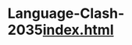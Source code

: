 # Language-Clash-2035[index.html](index.html)
<!DOCTYPE html>
<html lang="en">
<head>
    <meta charset="UTF-8">
    <meta name="viewport" content="width=device-width, initial-scale=1.0">
    <title>Language Clash 2035: The Last Voice</title>
    <style>
        * {
            margin: 0;
            padding: 0;
            box-sizing: border-box;
        }
        
        body {
            font-family: 'Segoe UI', Tahoma, Geneva, Verdana, sans-serif;
            background: linear-gradient(135deg, #667eea 0%, #764ba2 100%);
            color: white;
            min-height: 100vh;
            padding: 20px;
        }
        
        .game-container {
            max-width: 800px;
            margin: 0 auto;
            background: rgba(0, 0, 0, 0.7);
            border-radius: 15px;
            padding: 30px;
            box-shadow: 0 10px 30px rgba(0, 0, 0, 0.3);
        }
        
        .header {
            text-align: center;
            margin-bottom: 30px;
        }
        
        .title {
            font-size: 2.5em;
            margin-bottom: 10px;
            text-shadow: 2px 2px 4px rgba(0, 0, 0, 0.5);
        }
        
        .subtitle {
            font-size: 1.2em;
            opacity: 0.9;
            margin-bottom: 20px;
        }
        
        .xp-tracker {
            background: rgba(255, 255, 255, 0.1);
            padding: 10px 20px;
            border-radius: 25px;
            display: inline-block;
            font-weight: bold;
        }
        
        .content-area {
            margin: 30px 0;
            line-height: 1.6;
        }
        
        .zone-indicator {
            background: linear-gradient(45deg, #ff6b6b, #4ecdc4);
            padding: 15px;
            border-radius: 10px;
            margin-bottom: 20px;
            text-align: center;
            font-weight: bold;
            font-size: 1.1em;
        }
        
        .choices {
            display: flex;
            flex-direction: column;
            gap: 15px;
            margin: 20px 0;
        }
        
        .choice-btn {
            background: linear-gradient(45deg, #667eea, #764ba2);
            border: none;
            color: white;
            padding: 15px 25px;
            border-radius: 10px;
            cursor: pointer;
            font-size: 1em;
            transition: all 0.3s ease;
            text-align: left;
        }
        
        .choice-btn:hover {
            transform: translateY(-2px);
            box-shadow: 0 5px 15px rgba(0, 0, 0, 0.3);
            background: linear-gradient(45deg, #764ba2, #667eea);
        }
        
        .role-selection {
            display: grid;
            grid-template-columns: repeat(auto-fit, minmax(200px, 1fr));
            gap: 15px;
            margin: 20px 0;
        }
        
        .role-card {
            background: rgba(255, 255, 255, 0.1);
            padding: 20px;
            border-radius: 10px;
            cursor: pointer;
            transition: all 0.3s ease;
            border: 2px solid transparent;
        }
        
        .role-card:hover, .role-card.selected {
            background: rgba(255, 255, 255, 0.2);
            border-color: #4ecdc4;
            transform: scale(1.05);
        }
        
        .language-grid {
            display: grid;
            grid-template-columns: repeat(auto-fit, minmax(150px, 1fr));
            gap: 10px;
            margin: 20px 0;
        }
        
        .language-card {
            background: rgba(255, 255, 255, 0.1);
            padding: 15px;
            border-radius: 8px;
            cursor: pointer;
            transition: all 0.3s ease;
            border: 2px solid transparent;
            text-align: center;
        }
        
        .language-card:hover, .language-card.selected {
            background: rgba(255, 255, 255, 0.2);
            border-color: #ff6b6b;
            transform: scale(1.05);
        }
        
        .ai-tools {
            display: flex;
            justify-content: space-around;
            flex-wrap: wrap;
            gap: 20px;
            margin: 20px 0;
        }
        
        .ai-tool {
            background: rgba(255, 255, 255, 0.1);
            padding: 20px;
            border-radius: 10px;
            cursor: pointer;
            transition: all 0.3s ease;
            border: 2px solid transparent;
            min-width: 150px;
            text-align: center;
        }
        
        .ai-tool:hover, .ai-tool.selected {
            background: rgba(255, 255, 255, 0.2);
            border-color: #4ecdc4;
            transform: scale(1.05);
        }
        
        .form-area {
            margin: 20px 0;
        }
        
        .form-area textarea {
            width: 100%;
            min-height: 150px;
            padding: 15px;
            border-radius: 8px;
            border: none;
            background: rgba(255, 255, 255, 0.9);
            color: #333;
            font-size: 1em;
            resize: vertical;
        }
        
        .form-area input[type="url"] {
            width: 100%;
            padding: 15px;
            border-radius: 8px;
            border: none;
            background: rgba(255, 255, 255, 0.9);
            color: #333;
            font-size: 1em;
            margin: 10px 0;
        }
        
        .submit-btn {
            background: linear-gradient(45deg, #4ecdc4, #44a08d);
            border: none;
            color: white;
            padding: 15px 30px;
            border-radius: 8px;
            cursor: pointer;
            font-size: 1.1em;
            transition: all 0.3s ease;
        }
        
        .submit-btn:hover {
            transform: translateY(-2px);
            box-shadow: 0 5px 15px rgba(0, 0, 0, 0.3);
        }
        
        .side-quest {
            background: linear-gradient(45deg, #ffd89b, #19547b);
            padding: 20px;
            border-radius: 10px;
            margin: 20px 0;
            border-left: 5px solid #ff6b6b;
        }
        
        .hidden {
            display: none;
        }
        
        .ethics-checklist {
            background: rgba(255, 255, 255, 0.1);
            padding: 20px;
            border-radius: 10px;
            margin: 20px 0;
        }
        
        .checklist-item {
            margin: 10px 0;
            display: flex;
            align-items: center;
        }
        
        .checklist-item input[type="checkbox"] {
            margin-right: 10px;
            transform: scale(1.2);
        }
        
        .progress-bar {
            background: rgba(255, 255, 255, 0.2);
            border-radius: 10px;
            height: 10px;
            margin: 20px 0;
        }
        
        .progress-fill {
            background: linear-gradient(45deg, #4ecdc4, #44a08d);
            height: 100%;
            border-radius: 10px;
            transition: width 0.3s ease;
        }
    </style>
</head>
<body>
    <div class="game-container">
        <div class="header">
            <h1 class="title">Language Clash 2035: The Last Voice</h1>
            <p class="subtitle">An Interactive Journey Through Language Preservation</p>
            <div class="xp-tracker">XP: <span id="xp-display">0</span> | Zone: <span id="zone-display">Start</span></div>
        </div>
        
        <div class="progress-bar">
            <div class="progress-fill" id="progress-fill" style="width: 0%"></div>
        </div>
        
        <div class="content-area" id="content-area">
            <!-- Dynamic content will be inserted here -->
        </div>
    </div>

    <script>
        class LanguageClashGame {
            constructor() {
                this.xp = 0;
                this.currentZone = 'start';
                this.selectedRole = '';
                this.selectedLanguages = [];
                this.selectedAITools = [];
                this.sideQuestActive = false;
                this.sideQuestComplete = false;
                this.glitchFound = false;
                this.gameData = {};
                this.playerData = {
                    playerName: '',
                    playerId: '',
                    selectedRole: '',
                    startTime: new Date().toISOString(),
                    zoneChoices: {},
                    finalXP: 0,
                    sideQuestCompleted: false,
                    gameCompleted: false,
                    endTime: null
                };
                
                this.contentArea = document.getElementById('content-area');
                this.xpDisplay = document.getElementById('xp-display');
                this.zoneDisplay = document.getElementById('zone-display');
                this.progressFill = document.getElementById('progress-fill');
                
                this.init();
            }
            
            init() {
                this.showPlayerRegistration();
            }
            
            showPlayerRegistration() {
                this.contentArea.innerHTML = `
                    <div class="zone-indicator">Player Registration</div>
                    <p>Welcome to Language Clash 2035! Before we begin your mission, please provide your information:</p>
                    
                    <div class="form-area">
                        <input type="text" id="player-name" placeholder="Enter your full name" style="width: 100%; padding: 15px; margin: 10px 0; border-radius: 8px; border: none; background: rgba(255,255,255,0.9); color: #333; font-size: 1em;">
                        <input type="text" id="player-id" placeholder="Enter your student ID (optional)" style="width: 100%; padding: 15px; margin: 10px 0; border-radius: 8px; border: none; background: rgba(255,255,255,0.9); color: #333; font-size: 1em;">
                    </div>
                    
                    <div class="choices">
                        <button class="choice-btn" onclick="game.registerPlayer()" id="register-btn" disabled>Continue to Role Selection</button>
                    </div>
                `;
                
                // Enable button when name is entered
                document.getElementById('player-name').addEventListener('input', (e) => {
                    const registerBtn = document.getElementById('register-btn');
                    registerBtn.disabled = e.target.value.trim() === '';
                });
            }
            
            registerPlayer() {
                const name = document.getElementById('player-name').value.trim();
                const id = document.getElementById('player-id').value.trim() || 'Anonymous';
                
                if (!name) return;
                
                this.playerData.playerName = name;
                this.playerData.playerId = id;
                
                this.showStartScreen();
            }
            
            addXP(amount) {
                this.xp += amount;
                this.xpDisplay.textContent = this.xp;
                this.updateProgress();
            }
            
            updateProgress() {
                const zones = ['start', 'zone1', 'zone2', 'zone3', 'zone4', 'zone5'];
                const currentIndex = zones.indexOf(this.currentZone);
                const progress = (currentIndex / (zones.length - 1)) * 100;
                this.progressFill.style.width = `${progress}%`;
            }
            
            updateZoneDisplay(zone) {
                this.currentZone = zone;
                this.zoneDisplay.textContent = zone === 'start' ? 'Start' : zone.toUpperCase();
                this.updateProgress();
            }
            
            showStartScreen() {
                this.updateZoneDisplay('start');
                this.contentArea.innerHTML = `
                    <div class="zone-indicator">Welcome to Language Clash 2035</div>
                    <p>In the year 2035, the world's linguistic diversity hangs by a thread. As artificial intelligence and global communication systems favor dominant languages, thousands of unique voices face extinction.</p>
                    <p>You are part of an elite team tasked with preserving humanity's linguistic heritage. Your mission: explore five critical zones, make crucial decisions, and create a campaign to save endangered languages.</p>
                    
                    <h3>Choose Your Team Role:</h3>
                    <div class="role-selection">
                        <div class="role-card" data-role="voice">
                            <h4>The Voice</h4>
                            <p>Speaks for the voiceless, passionate advocate for endangered communities</p>
                        </div>
                        <div class="role-card" data-role="scholar">
                            <h4>The Scholar</h4>
                            <p>Researches language patterns, etymology, and linguistic structures</p>
                        </div>
                        <div class="role-card" data-role="visionary">
                            <h4>The Visionary</h4>
                            <p>Imagines innovative solutions and future possibilities</p>
                        </div>
                        <div class="role-card" data-role="strategist">
                            <h4>The Strategist</h4>
                            <p>Plans campaigns and coordinates preservation efforts</p>
                        </div>
                        <div class="role-card" data-role="archivist">
                            <h4>The Archivist</h4>
                            <p>Documents and preserves linguistic knowledge for future generations</p>
                        </div>
                    </div>
                    
                    <div class="choices">
                        <button class="choice-btn" onclick="game.startGame()" id="start-btn" disabled>Begin Mission</button>
                    </div>
                `;
                
                // Add event listeners for role selection
                document.querySelectorAll('.role-card').forEach(card => {
                    card.addEventListener('click', () => {
                        document.querySelectorAll('.role-card').forEach(c => c.classList.remove('selected'));
                        card.classList.add('selected');
                        this.selectedRole = card.dataset.role;
                        document.getElementById('start-btn').disabled = false;
                        document.getElementById('start-btn').textContent = `Begin Mission as ${card.querySelector('h4').textContent}`;
                    });
                });
            }
            
            startGame() {
                if (!this.selectedRole) return;
                this.playerData.selectedRole = this.selectedRole;
                this.recordChoice('start', 'role_selected', this.selectedRole);
                this.addXP(10);
                this.showZone1();
            }
            
            recordChoice(zone, action, choice) {
                if (!this.playerData.zoneChoices[zone]) {
                    this.playerData.zoneChoices[zone] = [];
                }
                this.playerData.zoneChoices[zone].push({
                    timestamp: new Date().toISOString(),
                    action: action,
                    choice: choice
                });
            }
            
            showZone1() {
                this.updateZoneDisplay('zone1');
                this.contentArea.innerHTML = `
                    <div class="zone-indicator">Zone 1: The Extinction Crisis</div>
                    <p>Welcome to the Language Observatory, where we monitor the world's linguistic diversity. The data is alarming:</p>
                    <ul>
                        <li>7,000 languages exist today, but 40% are endangered</li>
                        <li>One language dies every 14 days</li>
                        <li>By 2100, experts predict only 600 languages will survive</li>
                    </ul>
                    
                    <p>Your first mission: Choose 3 languages from different regions to prioritize for preservation efforts.</p>
                    
                    <div class="language-grid">
                        <div class="language-card" data-lang="quechua">
                            <h4>Quechua</h4>
                            <p>Andean South America<br>8 million speakers</p>
                        </div>
                        <div class="language-card" data-lang="maori">
                            <h4>Māori</h4>
                            <p>New Zealand<br>150,000 speakers</p>
                        </div>
                        <div class="language-card" data-lang="navajo">
                            <h4>Navajo</h4>
                            <p>Southwestern USA<br>170,000 speakers</p>
                        </div>
                        <div class="language-card" data-lang="welsh">
                            <h4>Welsh</h4>
                            <p>Wales, UK<br>600,000 speakers</p>
                        </div>
                        <div class="language-card" data-lang="sami">
                            <h4>Sami</h4>
                            <p>Northern Europe<br>30,000 speakers</p>
                        </div>
                        <div class="language-card" data-lang="ainu">
                            <h4>Ainu</h4>
                            <p>Japan<br>10 speakers</p>
                        </div>
                        <div class="language-card" data-lang="hawaiian">
                            <h4>Hawaiian</h4>
                            <p>Hawaii, USA<br>24,000 speakers</p>
                        </div>
                        <div class="language-card" data-lang="yupik">
                            <h4>Yup'ik</h4>
                            <p>Alaska, Russia<br>19,000 speakers</p>
                        </div>
                    </div>
                    
                    <div class="choices">
                        <button class="choice-btn" onclick="game.confirmLanguageSelection()" id="lang-confirm-btn" disabled>Confirm Selection (0/3)</button>
                    </div>
                `;
                
                // Add language selection logic
                document.querySelectorAll('.language-card').forEach(card => {
                    card.addEventListener('click', () => {
                        const lang = card.dataset.lang;
                        if (card.classList.contains('selected')) {
                            card.classList.remove('selected');
                            this.selectedLanguages = this.selectedLanguages.filter(l => l !== lang);
                        } else if (this.selectedLanguages.length < 3) {
                            card.classList.add('selected');
                            this.selectedLanguages.push(lang);
                        }
                        
                        const btn = document.getElementById('lang-confirm-btn');
                        btn.textContent = `Confirm Selection (${this.selectedLanguages.length}/3)`;
                        btn.disabled = this.selectedLanguages.length !== 3;
                    });
                });
            }
            
            confirmLanguageSelection() {
                if (this.selectedLanguages.length !== 3) return;
                this.recordChoice('zone1', 'languages_selected', this.selectedLanguages);
                this.addXP(15);
                this.showZone2();
            }
            
            showZone2() {
                this.updateZoneDisplay('zone2');
                this.contentArea.innerHTML = `
                    <div class="zone-indicator">Zone 2: The Dominant Force</div>
                    <p>You've entered the Global Communication Hub, where English dominates digital spaces:</p>
                    <ul>
                        <li>60% of internet content is in English</li>
                        <li>English is spoken by 1.5 billion people as first or second language</li>
                        <li>Major tech platforms primarily support English</li>
                    </ul>
                    
                    <p>As you analyze the data, you notice something unusual in the code... There's a hidden pathway that wasn't supposed to be here.</p>
                    
                    <div class="choices">
                        <button class="choice-btn" onclick="game.reflectOnEnglish()">Reflect on English's global impact</button>
                        <button class="choice-btn" onclick="game.findGlitch()">Investigate the unusual code (Hidden Path)</button>
                        <button class="choice-btn" onclick="game.proceedToZone3()">Continue to next zone</button>
                    </div>
                `;
            }
            
            reflectOnEnglish() {
                this.recordChoice('zone2', 'reflect_on_english', 'chosen');
                this.addXP(10);
                this.contentArea.innerHTML += `
                    <div style="background: rgba(255,255,255,0.1); padding: 20px; border-radius: 10px; margin: 20px 0;">
                        <h4>Your Reflection:</h4>
                        <p>English's dominance brings both opportunities and challenges. While it enables global communication, it also marginalizes other languages and cultures. The key is finding balance between connectivity and diversity.</p>
                    </div>
                    <div class="choices">
                        <button class="choice-btn" onclick="game.proceedToZone3()">Continue to Zone 3</button>
                    </div>
                `;
            }
            
            findGlitch() {
                this.recordChoice('zone2', 'found_glitch', 'chosen');
                this.glitchFound = true;
                this.addXP(20);
                this.contentArea.innerHTML = `
                    <div class="zone-indicator">Zone 2: The Dominant Force - Hidden Path Discovered!</div>
                    <div class="side-quest">
                        <h3>🔓 Side Quest Unlocked: "Echoes of the Unspoken"</h3>
                        <p>You've discovered a secret network of language activists working underground to preserve endangered languages. They've been documenting real revitalization efforts worldwide.</p>
                    </div>
                    
                    <p>The activists share their experiences:</p>
                    <ul>
                        <li><strong>Māori Language Revival:</strong> New Zealand's successful immersion schools</li>
                        <li><strong>Hebrew Resurrection:</strong> How a liturgical language became modern Israel's primary language</li>
                        <li><strong>Welsh Digital Initiative:</strong> Creating technology tools for minority languages</li>
                    </ul>
                    
                    <div class="choices">
                        <button class="choice-btn" onclick="game.joinActivists()">Join the activist network (+20 XP)</button>
                        <button class="choice-btn" onclick="game.proceedToZone3()">Continue to Zone 3</button>
                    </div>
                `;
            }
            
            joinActivists() {
                this.recordChoice('zone2', 'joined_activists', 'chosen');
                this.sideQuestActive = true;
                this.addXP(20);
                this.contentArea.innerHTML += `
                    <div style="background: linear-gradient(45deg, #4ecdc4, #44a08d); padding: 20px; border-radius: 10px; margin: 20px 0;">
                        <h4>Side Quest Active!</h4>
                        <p>You're now connected to the underground network. This will unlock special options and an alternate ending if you complete additional challenges.</p>
                    </div>
                    <div class="choices">
                        <button class="choice-btn" onclick="game.proceedToZone3()">Continue to Zone 3</button>
                    </div>
                `;
            }
            
            proceedToZone3() {
                this.recordChoice('zone2', 'proceeded_to_zone3', 'chosen');
                this.showZone3();
            }
            
            showZone3() {
                this.updateZoneDisplay('zone3');
                this.contentArea.innerHTML = `
                    <div class="zone-indicator">Zone 3: The AI Crossroads</div>
                    <p>You've reached the AI Ethics Laboratory. Here, you must decide which artificial intelligence tools to trust for language preservation efforts. Each has different capabilities and ethical implications.</p>
                    
                    <div class="ai-tools">
                        <div class="ai-tool" data-tool="gpt">
                            <h4>GPT-4</h4>
                            <p>Advanced text generation<br>Risk: May not preserve authentic cultural context</p>
                        </div>
                        <div class="ai-tool" data-tool="translate">
                            <h4>Neural Translate</h4>
                            <p>Real-time translation<br>Risk: Lacks cultural nuance</p>
                        </div>
                        <div class="ai-tool" data-tool="whisper">
                            <h4>Whisper Audio</h4>
                            <p>Speech recognition<br>Risk: Trained mainly on dominant languages</p>
                        </div>
                    </div>
                    
                    <p>Select up to 2 AI tools, then complete the ethics checklist:</p>
                    
                    <div class="choices">
                        <button class="choice-btn" onclick="game.showEthicsChecklist()" id="ai-confirm-btn" disabled>Proceed to Ethics Review (0/2)</button>
                    </div>
                `;
                
                // Add AI tool selection logic
                document.querySelectorAll('.ai-tool').forEach(tool => {
                    tool.addEventListener('click', () => {
                        const toolName = tool.dataset.tool;
                        if (tool.classList.contains('selected')) {
                            tool.classList.remove('selected');
                            this.selectedAITools = this.selectedAITools.filter(t => t !== toolName);
                        } else if (this.selectedAITools.length < 2) {
                            tool.classList.add('selected');
                            this.selectedAITools.push(toolName);
                        }
                        
                        const btn = document.getElementById('ai-confirm-btn');
                        btn.textContent = `Proceed to Ethics Review (${this.selectedAITools.length}/2)`;
                        btn.disabled = this.selectedAITools.length === 0;
                    });
                });
            }
            
            showEthicsChecklist() {
                this.recordChoice('zone3', 'ai_tools_selected', this.selectedAITools);
                this.addXP(10);
                this.contentArea.innerHTML = `
                    <div class="zone-indicator">Zone 3: AI Ethics Checklist</div>
                    <p>Before deploying AI tools for language preservation, complete this ethical assessment:</p>
                    
                    <div class="ethics-checklist">
                        <h4>AI Ethics Checklist for Language Preservation:</h4>
                        <div class="checklist-item">
                            <input type="checkbox" id="check1">
                            <label for="check1">Ensure community consent and involvement in data collection</label>
                        </div>
                        <div class="checklist-item">
                            <input type="checkbox" id="check2">
                            <label for="check2">Respect cultural sensitivity and sacred knowledge boundaries</label>
                        </div>
                        <div class="checklist-item">
                            <input type="checkbox" id="check3">
                            <label for="check3">Provide transparent algorithms and decision-making processes</label>
                        </div>
                        <div class="checklist-item">
                            <input type="checkbox" id="check4">
                            <label for="check4">Include native speakers in AI development and testing</label>
                        </div>
                        <div class="checklist-item">
                            <input type="checkbox" id="check5">
                            <label for="check5">Establish data ownership rights for language communities</label>
                        </div>
                    </div>
                    
                    <div class="choices">
                        <button class="choice-btn" onclick="game.completeEthicsCheck()" id="ethics-btn" disabled>Complete Ethics Review</button>
                    </div>
                `;
                
                // Add checkbox logic
                const checkboxes = document.querySelectorAll('.checklist-item input[type="checkbox"]');
                const ethicsBtn = document.getElementById('ethics-btn');
                
                checkboxes.forEach(checkbox => {
                    checkbox.addEventListener('change', () => {
                        const checkedCount = document.querySelectorAll('.checklist-item input[type="checkbox"]:checked').length;
                        ethicsBtn.disabled = checkedCount < 3;
                        if (checkedCount >= 3) {
                            ethicsBtn.textContent = `Complete Ethics Review (${checkedCount}/5)`;
                        }
                    });
                });
            }
            
            completeEthicsCheck() {
                const checkedCount = document.querySelectorAll('.checklist-item input[type="checkbox"]:checked').length;
                const checkedItems = Array.from(document.querySelectorAll('.checklist-item input[type="checkbox"]:checked')).map(cb => cb.id);
                this.recordChoice('zone3', 'ethics_checklist_completed', { count: checkedCount, items: checkedItems });
                this.addXP(checkedCount * 5);
                this.showZone4();
            }
            
            showZone4() {
                this.updateZoneDisplay('zone4');
                let sideQuestContent = '';
                if (this.sideQuestActive) {
                    sideQuestContent = `
                        <div class="side-quest">
                            <h4>🌟 Activist Network Bonus Challenge</h4>
                            <p>The underground network wants you to include community-led initiatives in your plan. Address how local speakers will lead the preservation efforts.</p>
                        </div>
                    `;
                }
                
                this.contentArea.innerHTML = `
                    <div class="zone-indicator">Zone 4: The Master Plan</div>
                    <p>You've reached the Strategy Center. Using everything you've learned, create a comprehensive language survival plan that addresses the challenges you've identified.</p>
                    
                    ${sideQuestContent}
                    
                    <div class="form-area">
                        <h4>Language Preservation Master Plan:</h4>
                        <textarea id="master-plan" placeholder="Outline your strategy for preserving endangered languages. Consider:

• Which communities and languages you'll prioritize
• How you'll use technology ethically and effectively  
• What role different stakeholders will play
• How you'll measure success and impact
• Specific actions for the next 5 years

${this.sideQuestActive ? '• How communities will lead their own revitalization efforts' : ''}

Write at least 200 words..."></textarea>
                        
                        <div class="choices">
                            <button class="choice-btn submit-btn" onclick="game.submitMasterPlan()">Submit Master Plan</button>
                        </div>
                    </div>
                `;
            }
            
            submitMasterPlan() {
                const plan = document.getElementById('master-plan').value;
                if (plan.length < 200) {
                    alert('Please write at least 200 words for your master plan.');
                    return;
                }
                
                this.gameData.masterPlan = plan;
                this.recordChoice('zone4', 'master_plan_submitted', { wordCount: plan.length });
                this.addXP(25);
                
                if (this.sideQuestActive) {
                    this.sideQuestComplete = true;
                    this.addXP(20);
                }
                
                this.showZone5();
            }
            
            showZone5() {
                this.updateZoneDisplay('zone5');
                this.contentArea.innerHTML = `
                    <div class="zone-indicator">Zone 5: The Final Campaign</div>
                    <p>This is it—the culmination of your mission. Create a digital campaign that will inspire global action for language preservation. Your campaign will be your lasting contribution to this cause.</p>
                    
                    <div class="form-area">
                        <h4>Campaign Submission Options:</h4>
                        <p>Choose one format for your final campaign:</p>
                        
                        <h5>Option 1: Video Campaign</h5>
                        <input type="url" id="video-url" placeholder="Enter YouTube or Vimeo URL for your campaign video">
                        
                        <h5>Option 2: Image Campaign</h5>
                        <input type="url" id="image-url" placeholder="Enter image URL for your campaign poster/infographic">
                        
                        <h5>Campaign Description:</h5>
                        <textarea id="campaign-description" placeholder="Describe your campaign concept, target audience, and expected impact. How will this campaign raise awareness and drive action for language preservation?

Write at least 150 words..."></textarea>
                        
                        <div class="choices">
                            <button class="choice-btn submit-btn" onclick="game.submitFinalCampaign()">Launch Campaign & Complete Mission</button>
                        </div>
                    </div>
                `;
            }
            
            submitFinalCampaign() {
                const videoUrl = document.getElementById('video-url').value;
                const imageUrl = document.getElementById('image-url').value;
                const description = document.getElementById('campaign-description').value;
                
                if (!videoUrl && !imageUrl) {
                    alert('Please provide either a video URL or image URL for your campaign.');
                    return;
                }
                
                if (description.length < 150) {
                    alert('Please write at least 150 words describing your campaign.');
                    return;
                }
                
                this.gameData.campaign = {
                    videoUrl,
                    imageUrl,
                    description
                };
                
                this.recordChoice('zone5', 'campaign_submitted', { 
                    hasVideo: !!videoUrl, 
                    hasImage: !!imageUrl, 
                    descriptionLength: description.length 
                });
                
                this.addXP(30);
                this.showEnding();
            }
            
            showEnding() {
                this.playerData.finalXP = this.xp;
                this.playerData.sideQuestCompleted = this.sideQuestComplete;
                this.playerData.gameCompleted = true;
                this.playerData.endTime = new Date().toISOString();
                
                let endingType = 'standard';
                let endingContent = '';
                
                if (this.xp > 60 && this.sideQuestComplete) {
                    endingType = 'special';
                    endingContent = `
                        <div class="zone-indicator">🌟 SPECIAL ENDING: The Network Awakens</div>
                        <div style="background: linear-gradient(45deg, #4ecdc4, #44a08d); padding: 30px; border-radius: 15px; margin: 20px 0;">
                            <h3>Congratulations, Language Guardian!</h3>
                            <p>Your exceptional performance (${this.xp} XP) and connection to the activist network has triggered a global awakening. Your campaign doesn't just raise awareness—it becomes the catalyst for a worldwide movement.</p>
                            
                            <h4>Your Impact:</h4>
                            <ul>
                                <li>🌍 50+ communities adopt your preservation framework</li>
                                <li>🤖 Major tech companies implement your ethical AI guidelines</li>
                                <li>🎓 Universities create programs based on your master plan</li>
                                <li>📱 New language learning apps prioritize endangered languages</li>
                                <li>🏛️ UNESCO establishes the "Language Clash Protocol" based on your work</li>
                            </ul>
                            
                            <p><strong>The underground network reveals itself to the world, and you become a founding member of the Global Language Preservation Council.</strong></p>
                        </div>
                    `;
                } else if (this.xp > 40) {
                    endingType = 'good';
                    endingContent = `
                        <div class="zone-indicator">✅ GOOD ENDING: The Ripple Effect</div>
                        <div style="background: rgba(255,255,255,0.1); padding: 30px; border-radius: 15px; margin: 20px 0;">
                            <h3>Well Done, Language Advocate!</h3>
                            <p>Your efforts (${this.xp} XP) have made a significant impact on language preservation awareness.</p>
                            
                            <h4>Your Achievements:</h4>
                            <ul>
                                <li>📊 Your campaign reaches 100,000+ people globally</li>
                                <li>🎯 5 endangered language communities adopt your strategies</li>
                                <li>🔬 Research institutions cite your ethical framework</li>
                                <li>📚 Educational materials based on your plan reach 50 schools</li>
                            </ul>
                            
                            <p>While not all languages can be saved, your work ensures that many voices will continue to echo through time.</p>
                        </div>
                    `;
                } else {
                    endingContent = `
                        <div class="zone-indicator">📝 STANDARD ENDING: Seeds Planted</div>
                        <div style="background: rgba(255,255,255,0.05); padding: 30px; border-radius: 15px; margin: 20px 0;">
                            <h3>Mission Complete, Language Learner!</h3>
                            <p>Your journey (${this.xp} XP) has planted important seeds for language preservation.</p>
                            
                            <h4>Your Contribution:</h4>
                            <ul>
                                <li>🌱 Increased awareness in your local community</li>
                                <li>📖 Valuable insights added to the preservation database</li>
                                <li>🤝 Connections made with like-minded advocates</li>
                                <li>🧠 Enhanced understanding of linguistic diversity challenges</li>
                            </ul>
                            
                            <p>Every journey begins with a single step. Your efforts today contribute to a larger movement for linguistic diversity.</p>
                        </div>
                    `;
                }
                
                this.recordChoice('ending', 'ending_achieved', endingType);
                
                this.contentArea.innerHTML = `
                    ${endingContent}
                    
                    <div style="background: rgba(0,0,0,0.3); padding: 20px; border-radius: 10px; margin: 20px 0;">
                        <h4>Mission Summary:</h4>
                        <p><strong>Player:</strong> ${this.playerData.playerName} (ID: ${this.playerData.playerId})</p>
                        <p><strong>Role:</strong> ${this.selectedRole.charAt(0).toUpperCase() + this.selectedRole.slice(1)}</p>
                        <p><strong>Languages Prioritized:</strong> ${this.selectedLanguages.join(', ')}</p>
                        <p><strong>AI Tools Selected:</strong> ${this.selectedAITools.join(', ')}</p>
                        <p><strong>Side Quest:</strong> ${this.sideQuestComplete ? '✅ Completed' : '❌ Not Completed'}</p>
                        <p><strong>Final XP:</strong> ${this.xp}</p>
                        <p><strong>Hidden Path:</strong> ${this.glitchFound ? '✅ Discovered' : '❌ Not Found'}</p>
                        <p><strong>Game Duration:</strong> ${this.calculateGameDuration()}</p>
                    </div>
                    
                    <div style="text-align: center; margin: 30px 0;">
                        <h4>Thank you for playing Language Clash 2035!</h4>
                        <p>Continue the mission in real life by:</p>
                        <ul style="text-align: left; max-width: 500px; margin: 0 auto;">
                            <li>Learning about endangered languages in your region</li>
                            <li>Supporting language revitalization projects</li>
                            <li>Advocating for multilingual technology development</li>
                            <li>Sharing awareness about linguistic diversity</li>
                        </ul>
                    </div>
                    
                    <div class="choices">
                        <button class="choice-btn" onclick="game.saveResults()">Save & Export Results</button>
                        <button class="choice-btn" onclick="game.restart()">Play Again</button>
                    </div>
                `;
            }
            
            calculateGameDuration() {
                const start = new Date(this.playerData.startTime);
                const end = new Date(this.playerData.endTime);
                const duration = Math.round((end - start) / 1000 / 60); // minutes
                return `${duration} minutes`;
            }
                    endingType = 'good';
                    endingContent = `
                        <div class="zone-indicator">✅ GOOD ENDING: The Ripple Effect</div>
                        <div style="background: rgba(255,255,255,0.1); padding: 30px; border-radius: 15px; margin: 20px 0;">
                            <h3>Well Done, Language Advocate!</h3>
                            <p>Your efforts (${this.xp} XP) have made a significant impact on language preservation awareness.</p>
                            
                            <h4>Your Achievements:</h4>
                            <ul>
                                <li>📊 Your campaign reaches 100,000+ people globally</li>
                                <li>🎯 5 endangered language communities adopt your strategies</li>
                                <li>🔬 Research institutions cite your ethical framework</li>
                                <li>📚 Educational materials based on your plan reach 50 schools</li>
                            </ul>
                            
                            <p>While not all languages can be saved, your work ensures that many voices will continue to echo through time.</p>
                        </div>
                    `;
                } else {
                    endingContent = `
                        <div class="zone-indicator">📝 STANDARD ENDING: Seeds Planted</div>
                        <div style="background: rgba(255,255,255,0.05); padding: 30px; border-radius: 15px; margin: 20px 0;">
                            <h3>Mission Complete, Language Learner!</h3>
                            <p>Your journey (${this.xp} XP) has planted important seeds for language preservation.</p>
                            
                            <h4>Your Contribution:</h4>
                            <ul>
                                <li>🌱 Increased awareness in your local community</li>
                                <li>📖 Valuable insights added to the preservation database</li>
                                <li>🤝 Connections made with like-minded advocates</li>
                                <li>🧠 Enhanced understanding of linguistic diversity challenges</li>
                            </ul>
                            
                            <p>Every journey begins with a single step. Your efforts today contribute to a larger movement for linguistic diversity.</p>
                        </div>
                    `;
                }
                
                this.contentArea.innerHTML = `
                    ${endingContent}
                    
                    <div style="background: rgba(0,0,0,0.3); padding: 20px; border-radius: 10px; margin: 20px 0;">
                        <h4>Mission Summary:</h4>
                        <p><strong>Role:</strong> ${this.selectedRole.charAt(0).toUpperCase() + this.selectedRole.slice(1)}</p>
                        <p><strong>Languages Prioritized:</strong> ${this.selectedLanguages.join(', ')}</p>
                        <p><strong>AI Tools Selected:</strong> ${this.selectedAITools.join(', ')}</p>
                        <p><strong>Side Quest:</strong> ${this.sideQuestComplete ? '✅ Completed' : '❌ Not Completed'}</p>
                        <p><strong>Final XP:</strong> ${this.xp}</p>
                        <p><strong>Hidden Path:</strong> ${this.glitchFound ? '✅ Discovered' : '❌ Not Found'}</p>
                    </div>
                    
                    <div style="text-align: center; margin: 30px 0;">
                        <h4>Thank you for playing Language Clash 2035!</h4>
                        <p>Continue the mission in real life by:</p>
                        <ul style="text-align: left; max-width: 500px; margin: 0 auto;">
                            <li>Learning about endangered languages in your region</li>
                            <li>Supporting language revitalization projects</li>
                            <li>Advocating for multilingual technology development</li>
                            <li>Sharing awareness about linguistic diversity</li>
                        </ul>
                    </div>
                    
                    <div class="choices">
                        <button class="choice-btn" onclick="game.saveResults()">Save Results</button>
                        <button class="choice-btn" onclick="game.restart()">Play Again</button>
                    </div>
                `;
            }
            
            saveResults() {
                const gameData = {
                    playerInfo: {
                        name: this.playerData.playerName,
                        id: this.playerData.playerId,
                        role: this.playerData.selectedRole,
                        startTime: this.playerData.startTime,
                        endTime: this.playerData.endTime,
                        gameDuration: this.calculateGameDuration()
                    },
                    gameResults: {
                        finalXP: this.playerData.finalXP,
                        sideQuestCompleted: this.playerData.sideQuestCompleted,
                        languagesSelected: this.selectedLanguages,
                        aiToolsSelected: this.selectedAITools,
                        glitchFound: this.glitchFound,
                        gameCompleted: this.playerData.gameCompleted
                    },
                    detailedChoices: this.playerData.zoneChoices,
                    writtenResponses: {
                        masterPlan: this.gameData.masterPlan,
                        campaign: this.gameData.campaign
                    }
                };
                
                // Save to localStorage for persistence
                const playerId = `player_${Date.now()}_${this.playerData.playerName.replace(/\s+/g, '_')}`;
                localStorage.setItem(playerId, JSON.stringify(gameData));
                
                // Create downloadable file
                const dataStr = JSON.stringify(gameData, null, 2);
                const dataBlob = new Blob([dataStr], {type: 'application/json'});
                const url = URL.createObjectURL(dataBlob);
                const link = document.createElement('a');
                link.href = url;
                link.download = `language_clash_${this.playerData.playerName.replace(/\s+/g, '_')}_${new Date().toISOString().split('T')[0]}.json`;
                link.click();
                
                // Also log to console for easy access
                console.log('=== LANGUAGE CLASH 2035 - PLAYER DATA ===');
                console.log('Player:', gameData.playerInfo);
                console.log('Results:', gameData.gameResults);
                console.log('Zone Choices:', gameData.detailedChoices);
                console.log('Written Responses:', gameData.writtenResponses);
                console.log('Full Data Object:', gameData);
                
                alert(`Game data saved! \n\n📁 File downloaded: language_clash_${this.playerData.playerName.replace(/\s+/g, '_')}_${new Date().toISOString().split('T')[0]}.json\n\n💾 Data also saved to browser storage and console.\n\n🎯 Final Score: ${this.playerData.finalXP} XP\n⭐ Side Quest: ${this.playerData.sideQuestCompleted ? 'Completed' : 'Not Completed'}`);
            }
            
            restart() {
                // Keep the original player name/ID for tracking multiple attempts
                const originalName = this.playerData.playerName;
                const originalId = this.playerData.playerId;
                
                this.xp = 0;
                this.currentZone = 'start';
                this.selectedRole = '';
                this.selectedLanguages = [];
                this.selectedAITools = [];
                this.sideQuestActive = false;
                this.sideQuestComplete = false;
                this.glitchFound = false;
                this.gameData = {};
                
                // Reset player data but keep identity for tracking multiple plays
                this.playerData = {
                    playerName: originalName,
                    playerId: originalId,
                    selectedRole: '',
                    startTime: new Date().toISOString(),
                    zoneChoices: {},
                    finalXP: 0,
                    sideQuestCompleted: false,
                    gameCompleted: false,
                    endTime: null
                };
                
                this.xpDisplay.textContent = '0';
                this.showStartScreen();
            }
            
            // Method to retrieve all stored player data (for teachers/administrators)
            static getAllStoredData() {
                const allData = [];
                for (let i = 0; i < localStorage.length; i++) {
                    const key = localStorage.key(i);
                    if (key && key.startsWith('player_')) {
                        try {
                            const data = JSON.parse(localStorage.getItem(key));
                            allData.push({key, data});
                        } catch (e) {
                            console.warn('Could not parse stored data for key:', key);
                        }
                    }
                }
                return allData;
            }
            
            // Method to export all player data as CSV (for easy analysis)
            static exportAllDataAsCSV() {
                const allData = LanguageClashGame.getAllStoredData();
                if (allData.length === 0) {
                    alert('No player data found in storage.');
                    return;
                }
                
                const csvRows = [];
                csvRows.push('Name,ID,Role,StartTime,EndTime,Duration,FinalXP,SideQuestCompleted,LanguagesSelected,AIToolsSelected,GlitchFound,GameCompleted');
                
                allData.forEach(({data}) => {
                    const row = [
                        data.playerInfo.name,
                        data.playerInfo.id,
                        data.playerInfo.role,
                        data.playerInfo.startTime,
                        data.playerInfo.endTime,
                        data.playerInfo.gameDuration,
                        data.gameResults.finalXP,
                        data.gameResults.sideQuestCompleted,
                        data.gameResults.languagesSelected.join(';'),
                        data.gameResults.aiToolsSelected.join(';'),
                        data.gameResults.glitchFound,
                        data.gameResults.gameCompleted
                    ];
                    csvRows.push(row.join(','));
                });
                
                const csvString = csvRows.join('\n');
                const blob = new Blob([csvString], {type: 'text/csv'});
                const url = URL.createObjectURL(blob);
                const link = document.createElement('a');
                link.href = url;
                link.download = `language_clash_all_players_${new Date().toISOString().split('T')[0]}.csv`;
                link.click();
            }
        }
        
        // Initialize the game when page loads
        let game;
        document.addEventListener('DOMContentLoaded', () => {
            game = new LanguageClashGame();
        });
        
        // Add admin functions to console for teacher access
        window.viewAllPlayerData = () => {
            const data = LanguageClashGame.getAllStoredData();
            console.table(data.map(d => ({
                Name: d.data.playerInfo.name,
                ID: d.data.playerInfo.id,
                Role: d.data.playerInfo.role,
                XP: d.data.gameResults.finalXP,
                SideQuest: d.data.gameResults.sideQuestCompleted,
                Completed: d.data.gameResults.gameCompleted
            })));
            return data;
        };
        
        window.exportPlayerDataCSV = () => {
            LanguageClashGame.exportAllDataAsCSV();
        };
        
        window.clearAllPlayerData = () => {
            if (confirm('Are you sure you want to delete ALL stored player data? This cannot be undone.')) {
                for (let i = localStorage.length - 1; i >= 0; i--) {
                    const key = localStorage.key(i);
                    if (key && key.startsWith('player_')) {
                        localStorage.removeItem(key);
                    }
                }
                alert('All player data cleared.');
            }
        };
    </script>
</body>
</html>
